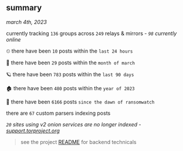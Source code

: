 
## summary
_march 4th, 2023_

currently tracking `136` groups across `249` relays & mirrors - _`98` currently online_

⏲ there have been `10` posts within the `last 24 hours`

🦈 there have been `29` posts within the `month of march`

🪐 there have been `783` posts within the `last 90 days`

🏚 there have been `480` posts within the `year of 2023`

🦕 there have been `6166` posts `since the dawn of ransomwatch`

there are `67` custom parsers indexing posts

_`20` sites using v2 onion services are no longer indexed - [support.torproject.org](https://support.torproject.org/onionservices/v2-deprecation/)_

> see the project [README](https://github.com/joshhighet/ransomwatch#ransomwatch--) for backend technicals
